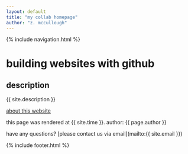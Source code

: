 ```yaml
---
layout: default
title: "my collab homepage"
author: "z. mccullough"
---
```


{% include navigation.html %}

# building websites with github

## description
{{ site.description }}

[about this website](about.md)

this page was rendered at {{ site.time }}.
author: {{ page.author }}

have any questions? [please contact us via email](mailto:{{ site.email }})

{% include footer.html %}
